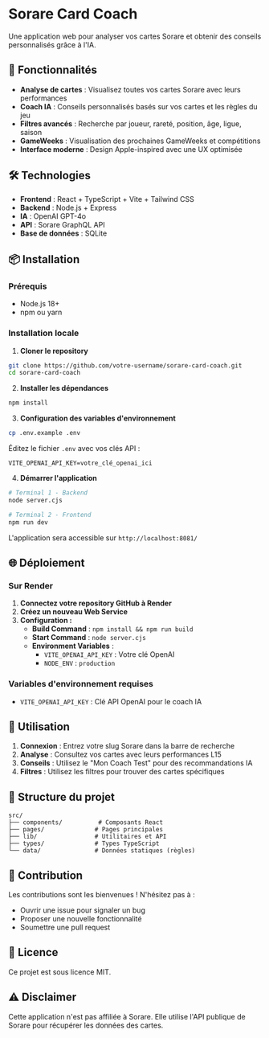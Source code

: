 # Sorare Card Coach

Une application web pour analyser vos cartes Sorare et obtenir des conseils personnalisés grâce à l'IA.

## 🚀 Fonctionnalités

- **Analyse de cartes** : Visualisez toutes vos cartes Sorare avec leurs performances
- **Coach IA** : Conseils personnalisés basés sur vos cartes et les règles du jeu
- **Filtres avancés** : Recherche par joueur, rareté, position, âge, ligue, saison
- **GameWeeks** : Visualisation des prochaines GameWeeks et compétitions
- **Interface moderne** : Design Apple-inspired avec une UX optimisée

## 🛠️ Technologies

- **Frontend** : React + TypeScript + Vite + Tailwind CSS
- **Backend** : Node.js + Express
- **IA** : OpenAI GPT-4o
- **API** : Sorare GraphQL API
- **Base de données** : SQLite

## 📦 Installation

### Prérequis
- Node.js 18+
- npm ou yarn

### Installation locale

1. **Cloner le repository**
```bash
git clone https://github.com/votre-username/sorare-card-coach.git
cd sorare-card-coach
```

2. **Installer les dépendances**
```bash
npm install
```

3. **Configuration des variables d'environnement**
```bash
cp .env.example .env
```

Éditez le fichier `.env` avec vos clés API :
```env
VITE_OPENAI_API_KEY=votre_clé_openai_ici
```

4. **Démarrer l'application**
```bash
# Terminal 1 - Backend
node server.cjs

# Terminal 2 - Frontend
npm run dev
```

L'application sera accessible sur `http://localhost:8081/`

## 🌐 Déploiement

### Sur Render

1. **Connectez votre repository GitHub à Render**
2. **Créez un nouveau Web Service**
3. **Configuration :**
   - **Build Command** : `npm install && npm run build`
   - **Start Command** : `node server.cjs`
   - **Environment Variables** :
     - `VITE_OPENAI_API_KEY` : Votre clé OpenAI
     - `NODE_ENV` : `production`

### Variables d'environnement requises

- `VITE_OPENAI_API_KEY` : Clé API OpenAI pour le coach IA

## 📱 Utilisation

1. **Connexion** : Entrez votre slug Sorare dans la barre de recherche
2. **Analyse** : Consultez vos cartes avec leurs performances L15
3. **Conseils** : Utilisez le "Mon Coach Test" pour des recommandations IA
4. **Filtres** : Utilisez les filtres pour trouver des cartes spécifiques

## 🔧 Structure du projet

```
src/
├── components/          # Composants React
├── pages/              # Pages principales
├── lib/                # Utilitaires et API
├── types/              # Types TypeScript
└── data/               # Données statiques (règles)
```

## 🤝 Contribution

Les contributions sont les bienvenues ! N'hésitez pas à :
- Ouvrir une issue pour signaler un bug
- Proposer une nouvelle fonctionnalité
- Soumettre une pull request

## 📄 Licence

Ce projet est sous licence MIT.

## ⚠️ Disclaimer

Cette application n'est pas affiliée à Sorare. Elle utilise l'API publique de Sorare pour récupérer les données des cartes.
